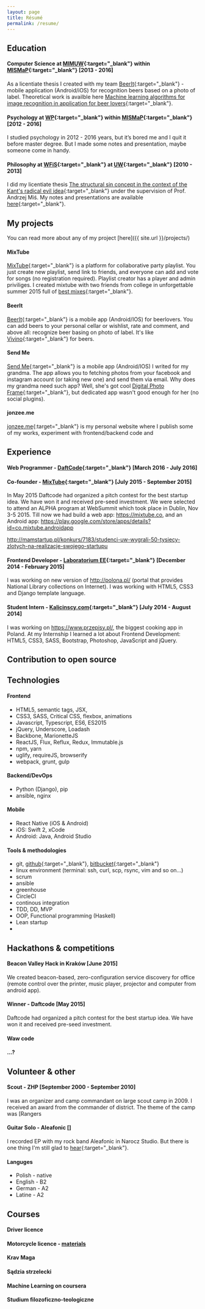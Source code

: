 ```yaml
---
layout: page
title: Résumé
permalink: /resume/
---
```



## Education

#### Computer Science at [MIMUW](http://www.mimuw.edu.pl/){:target="_blank"} within [MISMaP](http://en.mismap.uw.edu.pl/){:target="_blank"} [2013 - 2016]
As a licentiate thesis I created with my team [BeerIt](https://beerit.co){:target="_blank"} - mobile application (Android/iOS) for recognition beers based on a photo of label. Theoretical work is availble here [Machine learning algorithms for image recognition in application for beer lovers](../assets/files/thesis_infromatics.pdf){:target="_blank"}.

#### Psychology at [WP](http://psych.strony.uw.edu.pl/){:target="_blank"} within [MISMaP](http://en.mismap.uw.edu.pl/){:target="_blank"} [2012 - 2016]
I studied psychology in 2012 - 2016 years, but it’s bored me and I quit it before master degree. But I made some notes and presentation, maybe someone come in handy.

#### Philosophy at [WFiS](http://www.wfis.uw.edu.pl/){:target="_blank"} at [UW](http://www.uw.edu.pl/){:target="_blank"} [2010 - 2013]
I did my licentiate thesis [The structural sin concept in the context of the Kant's radical evil idea](../assets/files/thesis_philosophy.pdf){:target="_blank"} under the supervision of Prof. Andrzej Miś.
My notes and presentations are available [here](../assets/files/thesis_philosophy.pdf){:target="_blank"}.


## My projects

You can read more about any of my project [here]({{ site.url }}/projects/)

#### MixTube
[MixTube](https://mixtube.co/){:target="_blank"} is a platform for collaborative party playlist. You just create new playlist, send link to friends, and everyone can add and vote for songs (no registration required). Playlist creator has a player and admin priviliges. I created mixtube with two friends from college in unforgettable summer 2015 full of [best mixes](https://mixtube.co/party/MixTube){:target="_blank"}.

#### BeerIt
[BeerIt](https://beerit.co){:target="_blank"} is a mobile app (Android/IOS) for beerlovers. You can add beers to your personal cellar or wishlist, rate and comment, and above all: recognize beer basing on photo of label. It's like [Vivino](https://www.vivino.com/){:target="_blank"} for beers.

#### Send Me
[Send Me](https://play.google.com/store/search?q=send%20me&hl=pl){:target="_blank"} is a mobile app (Android/IOS) I writed for my grandma. The app allows you to fetching photos from your facebook and instagram account (or taking new one) and send them via email. Why does my grandma need such app? Well, she's got cool [Digital Photo Frame](http://zoom.me/){:target="_blank"}, but dedicated app wasn't good enough for her (no social plugins).

#### jonzee.me
[jonzee.me](http://jonzee.me/){:target="_blank"} is my personal website where I publish some of my works, experiment with frontend/backend code and 


## Experience

#### Web Programmer - [DaftCode](http://daftcode.com/){:target="_blank"} [March 2016 - July 2016]


#### Co-founder - [MixTube](https://mixtube.co/){:target="_blank"} [July 2015 - September 2015]
In May 2015 Daftcode had organized a pitch contest for the best startup idea. We have won it and received pre-seed investment. We were selected to attend an ALPHA program at WebSummit which took place in Dublin, Nov 3-5 2015. Till now we had build a web app: https://mixtube.co, and an Android app: https://play.google.com/store/apps/details?id=co.mixtube.androidapp

http://mamstartup.pl/konkurs/7183/studenci-uw-wygrali-50-tysiecy-zlotych-na-realizacje-swojego-startupu

#### Frontend Developer - [Laboratorium EE](https://laboratorium.ee/){:target="_blank"} [December 2014 - February 2015]
I was working on new version of http://polona.pl/ (portal that provides National Library collections on Internet). I was working with HTML5, CSS3 and Django template language.

#### Student Intern - [Kalicinscy.com](http://www.kalicinscy.com/){:target="_blank"} [July 2014 - August 2014]
I was working on https://www.przepisy.pl/, the biggest cooking app in Poland. At my Internship I learned a lot about Frontend Development: HTML5, CSS3, SASS, Bootstrap, Photoshop, JavaScript and jQuery.




## Contribution to open source



## Technologies

#### Frontend
- HTML5, semantic tags, JSX, 
- CSS3, SASS, Critical CSS, flexbox, animations
- Javascript, Typescript, ES6, ES2015
- jQuery, Underscore, Loadash
- Backbone, MarionetteJS
- ReactJS, Flux, Reflux, Redux, Immutable.js
- npm, yarn
- uglify, requireJS, browserify
- webpack, grunt, gulp

#### Backend/DevOps
- Python (Django), pip
- ansible, nginx

#### Mobile
- React Native (iOS & Android)
- iOS: Swift 2, xCode
- Android: Java, Android Studio

#### Tools & methodologies
- git, [github](https://github.com/jonzee){:target="_blank"}, [bitbucket](http://bitbucket.org/jonzee){:target="_blank"}
- linux environment (terminal: ssh, curl, scp, rsync, vim and so on...)
- scrum
- ansible
- greenhouse
- CircleCI
- continous integration
- TDD, DD, MVP
- OOP, Functional programming (Haskell)
- Lean startup
- 

## Hackathons & competitions

#### Beacon Valley Hack in Kraków [June 2015]
We created beacon-based, zero-configuration service discovery for office (remote control over the printer, music player, projector and computer from android app).

#### Winner - Daftcode [May 2015]
Daftcode had organized a pitch contest for the best startup idea. We have won it and received pre-seed investment.



#### Waw code

#### ...?

## Volunteer & other

#### Scout - ZHP [September 2000 - September 2010]
I was an organizer and camp commandant on large scout camp in 2009. I received an award from the commander of district. The theme of the camp was [Rangers

#### Guitar Solo - Aleafonic []
I recorded EP with my rock band Aleafonic in Narocz Studio. But there is one thing I'm still glad to [hear](https://youtu.be/-p3MrsbW_j0?t=1m33s){:target="_blank"}.


#### Languges
- Polish - native
- English - B2
- German - A2
- Latine - A2

## Courses

#### Driver licence

#### Motorcycle licence - [materials](/motocykl)

#### Krav Maga

#### Sądzia strzelecki

#### Machine Learning on coursera

#### Studium filozoficzno-teologiczne

#### 




<!-- 


Open source projects




Education
Computer Science at MISMaP UW
I studied computer science in 2013-2016, as a licentiate thesis I create with my team beerit.co - mobile application (for iOS and Android) for recognition beers based a photo of label. I was responsible mainly for iOS development, 


Psychology at MISMaP UW
I studied psychology in 2012-2016 years, but it’s bored me and I quit it before master degree. But I made some notes and presentation, maybe someone come in handy.
Philosophy at WFiS UW
I studied philosophy in 2010-2013, In my thesis I compared concept of “structural sin” with “radical evil” from Kantian philosophy. My promoter was prof. Andrzej Miś. My notes and thesis are available here.




Olipiada z polskiego ale nie zdana przez test z gramatyki


Matex at XIV LO Warsaw


Technology skills


Frontend:
HTML5, semantic tags
CSS3 (SASS), flexbox, animation
Javascript, Coffescript, Typescript, ES6, E2015
jQuery, Backbone, MarionetteJS
ReactJS, Flux, Reflux, Redux
npm, yarn
webpack, grunt, gulp


Backend
Python (Django), pip
Nginx


Mobile
React Native (iOS & Android)
iOS: Swift 2, xCode
Android: Java, Android Studio


Tools
git (https://github.com/jonzee, http://bitbucket.org/jonzee)
linux environment (terminal: ssh, curl, scp, rsync, vim and so on...)






I was born in Warsaw in early ‘90. I’m from traditional, catholic family, I have seven siblings (three brothers and four sisters). My district school had musicians classes and my parent send me to one of them. I played violin for seven years, but I never got first degree in music (






The Inter-Faculty Individual Studies in Mathematics and Natural Sciences (MISMaP) w


I was playing violin for seven years
I played violin for seven years








Od dziecka interesowałem się technologią i 







Next you can update your site name, avatar and other options using the _config.yml file in the root of your repository (shown below).

![_config.yml]({{ site.baseurl }}/images/config.png)

The easiest way to make your first post is to edit this one. Go into /_posts/ and update the Hello World markdown file. For more instructions head over to the [Jekyll Now repository](https://github.com/barryclark/jekyll-now) on GitHub.
 -->




